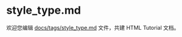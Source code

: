 style_type.md
===

欢迎您编辑 <a target="__blank" href="https://github.com/jaywcjlove/html-tutorial/blob/main/docs/tags/style_type.md">docs/tags/style_type.md</a> 文件，共建 HTML Tutorial 文档。